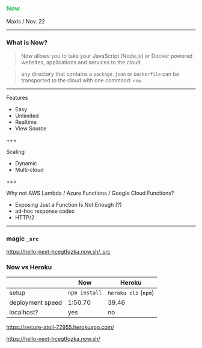 <!-- $theme: default -->

### <span style="color: #1ec15e">Now</span>

Maxis / Nov. 22

---

### What is Now?

> Now allows you to take your JavaScript (Node.js) or Docker powered websites, applications and services to the cloud

> any directory that contains a `package.json` or `Dockerfile` can be transported to the cloud with one command: `now`.

---

Features

- Easy
- Unlimited
- Realtime
- View Source

+++

Scaling

- Dynamic
- Multi-cloud

+++

Why not AWS Lambda / Azure Functions / Google Cloud Functions?

- Exposing Just a Function Is Not Enough (?)
- ad-hoc response codec
- HTTP/2

---

### magic `_src`

https://hello-next-hcegtfqzka.now.sh/_src


### Now vs Heroku

|  | Now | Heroku
| --- | --- | --- |
| setup | `npm install` | `heroku cli` (`npm`) |
| deployment speed | 1:50.70 | 39.46 |
| localhost? | yes | no |

<https://secure-atoll-72955.herokuapp.com/>

<https://hello-next-hcegtfqzka.now.sh/>

